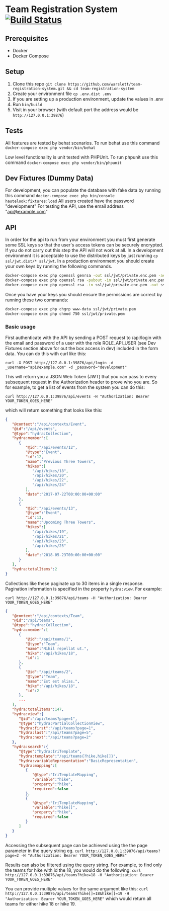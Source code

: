 # Team Registration System [![Build Status](https://circleci.com/gh/warslett/team-registration-system.png?style=shield)](https://circleci.com/gh/warslett/team-registration-system)
## Prerequisites
* Docker
* Docker Compose

## Setup
1. Clone this repo `git clone https://github.com/warslett/team-registration-system.git && cd team-registration-system`
2. Create your environment file `cp .env.dist .env`
3. If you are setting up a production environment, update the values in .env
4. Run `bin/build`
5. Visit in your browser (with default port the address would be `http://127.0.0.1:39876`)

## Tests
All features are tested by behat scenarios. To run behat use this command
`docker-compose exec php vendor/bin/behat`

Low level functionality is unit tested with PHPUnit. To run phpunit use this command
`docker-compose exec php vendor/bin/phpunit`
## Dev Fixtures (Dummy Data)
For development, you can populate the database with fake data by running this command 
`docker-compose exec php bin/console hautelook:fixtures:load` All users created have the password "development"
For testing the API, use the email address "api@example.com"

## API
In order for the api to run from your environment you must first generate some SSL keys so that the user's access tokens
can be securely encrypted. If you do not carry out this step the API will not work at all. In a development environment
it is acceptable to use the distributed keys by just running `cp ssl/jwt.dist/* ssl/jwt`. In a production environment
you should create your own keys by running the following commands.
``` bash
docker-compose exec php openssl genrsa -out ssl/jwt/private.enc.pem -aes256 4096
docker-compose exec php openssl rsa -pubout -in ssl/jwt/private.enc.pem -out ssl/jwt/public.pem
docker-compose exec php openssl rsa -in ssl/jwt/private.enc.pem -out ssl/jwt/private.pem
```

Once you have your keys you should ensure the permissions are correct by running these two commands:
```bash
docker-compose exec php chgrp www-data ssl/jwt/private.pem
docker-compose exec php chmod 750 ssl/jwt/private.pem
```

### Basic usage
First authenticate with the API by sending a POST request to /api/login with the email and password of a user with the
role ROLE_API_USER (see Dev Fixtures section above for out the box access in dev) included in the form data.
You can do this with curl like this:

`curl -X POST http://127.0.0.1:39876/api/login -d _username="api@example.com" -d _password="development"`

This will return you a JSON Web Token (JWT) that you can pass to every subsequent request in the Authorization header to
prove who you are. So for example, to get a list of events from the system you can do this:

`curl http://127.0.0.1:39876/api/events -H "Authorization: Bearer YOUR_TOKEN_GOES_HERE"`

which will return something that looks like this:

```json
{  
   "@context":"/api/contexts/Event",
   "@id":"/api/events",
   "@type":"hydra:Collection",
   "hydra:member":[  
      {  
         "@id":"/api/events/12",
         "@type":"Event",
         "id":12,
         "name":"Previous Three Towers",
         "hikes":[  
            "/api/hikes/18",
            "/api/hikes/20",
            "/api/hikes/22",
            "/api/hikes/24"
         ],
         "date":"2017-07-22T00:00:00+00:00"
      },
      {  
         "@id":"/api/events/13",
         "@type":"Event",
         "id":13,
         "name":"Upcoming Three Towers",
         "hikes":[  
            "/api/hikes/19",
            "/api/hikes/21",
            "/api/hikes/23",
            "/api/hikes/25"
         ],
         "date":"2018-05-23T00:00:00+00:00"
      }
   ],
   "hydra:totalItems":2
}
```

Collections like these paginate up to 30 items in a single response. Pagination information is specified in the property
`hydra:view`. For example:

`curl http://127.0.0.1:39876/api/teams -H "Authorization: Bearer YOUR_TOKEN_GOES_HERE"`

```json
{  
   "@context":"/api/contexts/Team",
   "@id":"/api/teams",
   "@type":"hydra:Collection",
   "hydra:member":[  
      {  
         "@id":"/api/teams/1",
         "@type":"Team",
         "name":"Nihil repellat ut.",
         "hike":"/api/hikes/18",
         "id":1
      },
      {  
         "@id":"/api/teams/2",
         "@type":"Team",
         "name":"Est est alias.",
         "hike":"/api/hikes/18",
         "id":2
      },
      ...
   ],
   "hydra:totalItems":147,
   "hydra:view":{  
      "@id":"/api/teams?page=1",
      "@type":"hydra:PartialCollectionView",
      "hydra:first":"/api/teams?page=1",
      "hydra:last":"/api/teams?page=5",
      "hydra:next":"/api/teams?page=2"
   },
   "hydra:search":{  
      "@type":"hydra:IriTemplate",
      "hydra:template":"/api/teams{?hike,hike[]}",
      "hydra:variableRepresentation":"BasicRepresentation",
      "hydra:mapping":[  
         {  
            "@type":"IriTemplateMapping",
            "variable":"hike",
            "property":"hike",
            "required":false
         },
         {  
            "@type":"IriTemplateMapping",
            "variable":"hike[]",
            "property":"hike",
            "required":false
         }
      ]
   }
}
```

Accessing the subsequent page can be achieved using the the page parameter in the query string eg.
`curl http://127.0.0.1:39876/api/teams?page=2 -H "Authorization: Bearer YOUR_TOKEN_GOES_HERE"`

Results can also be filtered using the query string. For example, to find only the teams for hike with id the 18, you
would do the following:
`curl http://127.0.0.1:39876/api/teams?hike=18 -H "Authorization: Bearer YOUR_TOKEN_GOES_HERE"`

You can provide multiple values for the same argument like this:
`curl http://127.0.0.1:39876/api/teams?hike[]=18&hike[]=19 -H "Authorization: Bearer YOUR_TOKEN_GOES_HERE"`
which would return all teams for either hike 18 or hike 19.